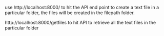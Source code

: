 use http://localhost:8000/ to hit the API end point to create a text file in a particular folder, the files will be created in the filepath folder.

http://localhost:8000/getfiles to hit API to retrieve all the text files in the particular folder
